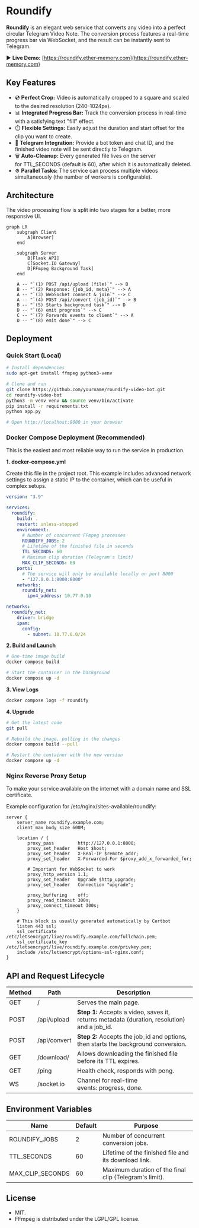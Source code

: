 # Roundify

**Roundify** is an elegant web service that converts any video into a perfect circular Telegram Video Note. The conversion process features a real-time progress bar via WebSocket, and the result can be instantly sent to Telegram.

▶ **Live Demo:** [https://roundify.ether-memory.com](https://roundify.ether-memory.com)

## Key Features

- 💿 **Perfect Crop:** Video is automatically cropped to a square and scaled to the desired resolution (240-1024px).
- 📊 **Integrated Progress Bar:** Track the conversion process in real-time with a satisfying text "fill" effect.
- ⏱️ **Flexible Settings:** Easily adjust the duration and start offset for the clip you want to create.
- 🤖 **Telegram Integration:** Provide a bot token and chat ID, and the finished video note will be sent directly to Telegram.
- 🗑️ **Auto-Cleanup:** Every generated file lives on the server for TTL_SECONDS (default is 60), after which it is automatically deleted.
- ⚙️ **Parallel Tasks:** The service can process multiple videos simultaneously (the number of workers is configurable).

## Architecture

The video processing flow is split into two stages for a better, more responsive UI.

```mermaid
graph LR
    subgraph Client
        A[Browser]
    end

    subgraph Server
        B[Flask API]
        C[Socket.IO Gateway]
        D[FFmpeg Background Task]
    end

    A -- "`(1) POST /api/upload (file)`" --> B
    B -- "`(2) Response: {job_id, meta}`" --> A
    A -- "`(3) WebSocket connect & join`" --> C
    A -- "`(4) POST /api/convert (job_id)`" --> B
    B -- "`(5) Starts background task`" --> D
    D -- "`(6) emit progress`" --> C
    C -- "`(7) Forwards events to client`" --> A
    D -- "`(8) emit done`" --> C
```

## Deployment

### Quick Start (Local)

```bash
# Install dependencies
sudo apt-get install ffmpeg python3-venv

# Clone and run
git clone https://github.com/yourname/roundify-video-bot.git
cd roundify-video-bot
python3 -m venv venv && source venv/bin/activate
pip install -r requirements.txt
python app.py

# Open http://localhost:8000 in your browser
```

### Docker Compose Deployment (Recommended)

This is the easiest and most reliable way to run the service in production.

**1. docker-compose.yml**

Create this file in the project root. This example includes advanced network settings to assign a static IP to the container, which can be useful in complex setups.

```yml
version: "3.9"

services:
  roundify:
    build: .
    restart: unless-stopped
    environment:
      # Number of concurrent FFmpeg processes
      ROUNDIFY_JOBS: 2
      # Lifetime of the finished file in seconds
      TTL_SECONDS: 60
      # Maximum clip duration (Telegram's limit)
      MAX_CLIP_SECONDS: 60
    ports:
      # The service will only be available locally on port 8000
      - "127.0.0.1:8000:8000"
    networks:
      roundify_net:
        ipv4_address: 10.77.0.10

networks:
  roundify_net:
    driver: bridge
    ipam:
      config:
        - subnet: 10.77.0.0/24
```

**2. Build and Launch**

```bash
# One-time image build
docker compose build

# Start the container in the background
docker compose up -d
```

**3. View Logs**

```bash
docker compose logs -f roundify
```

**4. Upgrade**

```bash
# Get the latest code
git pull

# Rebuild the image, pulling in the changes
docker compose build --pull

# Restart the container with the new version
docker compose up -d
```

### Nginx Reverse Proxy Setup

To make your service available on the internet with a domain name and SSL certificate.

Example configuration for /etc/nginx/sites-available/roundify:

```nginx
server {
    server_name roundify.example.com;
    client_max_body_size 600M;

    location / {
        proxy_pass         http://127.0.0.1:8000;
        proxy_set_header   Host $host;
        proxy_set_header   X-Real-IP $remote_addr;
        proxy_set_header   X-Forwarded-For $proxy_add_x_forwarded_for;

        # Important for WebSocket to work
        proxy_http_version 1.1;
        proxy_set_header   Upgrade $http_upgrade;
        proxy_set_header   Connection "upgrade";

        proxy_buffering    off;
        proxy_read_timeout 300s;
        proxy_connect_timeout 300s;
    }

    # This block is usually generated automatically by Certbot
    listen 443 ssl;
    ssl_certificate     /etc/letsencrypt/live/roundify.example.com/fullchain.pem;
    ssl_certificate_key /etc/letsencrypt/live/roundify.example.com/privkey.pem;
    include /etc/letsencrypt/options-ssl-nginx.conf;
}
```

## API and Request Lifecycle

| Method | Path | Description |
| --- | --- | --- |
| GET | /   | Serves the main page. |
| POST | /api/upload | **Step 1:** Accepts a video, saves it, returns metadata (duration, resolution) and a job_id. |
| POST | /api/convert | **Step 2:** Accepts the job_id and options, then starts the background conversion. |
| GET | /download/<f> | Allows downloading the finished file before its TTL expires. |
| GET | /ping | Health check, responds with pong. |
| WS  | /socket.io | Channel for real-time events: progress, done. |

## Environment Variables

| Name | Default | Purpose |
| --- | --- | --- |
| ROUNDIFY_JOBS | 2   | Number of concurrent conversion jobs. |
| TTL_SECONDS | 60  | Lifetime of the finished file and its download link. |
| MAX_CLIP_SECONDS | 60  | Maximum duration of the final clip (Telegram's limit). |

## License

- MIT.
- FFmpeg is distributed under the LGPL/GPL license.